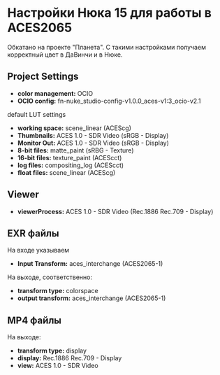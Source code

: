 # Настройки Нюка 15 для работы в ACES2065

Обкатано на проекте "Планета". С такими настройками получаем корректный цвет в ДаВинчи и в Нюке.

## Project Settings

- **color management:** OCIO
- **OCIO config:** fn-nuke_studio-config-v1.0.0_aces-v1:3_ocio-v2.1

default LUT settings

- **working space:** scene_linear (ACEScg)
- **Thumbnails:** ACES 1.0 - SDR Video (sRGB - Display)
- **Monitor Out:** ACES 1.0 - SDR Video (sRGB - Display)
- **8-bit files:** matte_paint (sRBG - Texture)
- **16-bit files:** texture_paint (ACEScct)
- **log files:** compositing_log (ACEScct)
- **float files:** scene_linear (ACEScg)

## Viewer

- **viewerProcess:** ACES 1.0 - SDR Video (Rec.1886 Rec.709 - Display)

## EXR файлы

На входе указываем

- **Input Transform:** aces_interchange (ACES2065-1)

На выходе, соответственно:

- **transform type:** colorspace
- **output transform:** aces_interchange (ACES2065-1)

## MP4 файлы

На выходе:

- **transform type:** display
- **display:** Rec.1886 Rec.709 - Display
- **view:** ACES 1.0 - SDR Video
